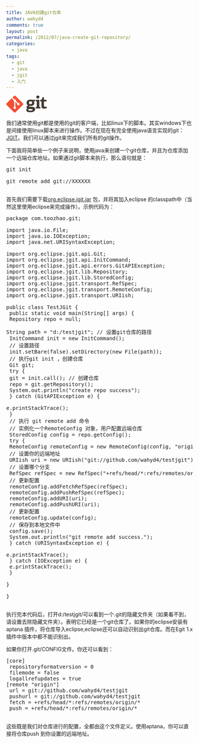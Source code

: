 ```yaml
---
title: JAVA创建git仓库
author: wahyd4
comments: true
layout: post
permalink: /2012/07/java-create-git-repository/
categories:
  - java
tags:
  - git
  - java
  - jgit
  - 入门
---
```

[<img class="size-full wp-image-2051 aligncenter" title="logo" src="/images/2012/07/logo.png" alt="" width="110" height="46" />][1]

我们通常使用git都是使用的git的客户端，比如linux下的脚本。其实windows下也是间接使用linux脚本来进行操作。不过在现在有完全使用java语言实现的git：<a title="jgit" href="http://www.eclipse.org/jgit/" target="_blank">JGIT</a>。我们可以通过jgit来完成我们所有的git操作。

下面我将简单些一个例子来说明，使用java来创建一个git仓库，并且为仓库添加一个远端仓库地址。如果通过git脚本来执行，那么语句就是：

<pre class="brush: xml; title: ; notranslate" title="">git init

git remote add git://XXXXXX

</pre>

首先我们需要下载[org.eclipse.jgit.jar][2] 包，并将其加入eclipse 的classpath中（当然这里使用eclipse来完成操作）。示例代码为：

<pre class="brush: java; title: ; notranslate" title="">package com.toozhao.git;

import java.io.File;
import java.io.IOException;
import java.net.URISyntaxException;

import org.eclipse.jgit.api.Git;
import org.eclipse.jgit.api.InitCommand;
import org.eclipse.jgit.api.errors.GitAPIException;
import org.eclipse.jgit.lib.Repository;
import org.eclipse.jgit.lib.StoredConfig;
import org.eclipse.jgit.transport.RefSpec;
import org.eclipse.jgit.transport.RemoteConfig;
import org.eclipse.jgit.transport.URIish;

public class TestJGit {
 public static void main(String[] args) {
 Repository repo = null;

String path = "d:/testjgit"; // 设置git仓库的路径
 InitCommand init = new InitCommand();
 // 设置路径
 init.setBare(false).setDirectory(new File(path));
 // 执行git init ，创建仓库
 Git git;
 try {
 git = init.call(); // 创建仓库
 repo = git.getRepository();
 System.out.println("create repo success");
 } catch (GitAPIException e) {

e.printStackTrace();
 }
 // 执行 git remote add 命令
 // 实例化一个RemoteConfig 对象，用户配置远端仓库
 StoredConfig config = repo.getConfig();
 try {
 RemoteConfig remoteConfig = new RemoteConfig(config, "origin");
 // 设置你的远端地址
 URIish uri = new URIish("git://github.com/wahyd4/testjgit");
 // 设置哪个分支
 RefSpec refSpec = new RefSpec("+refs/head/*:refs/remotes/origin/*");
 // 更新配置
 remoteConfig.addFetchRefSpec(refSpec);
 remoteConfig.addPushRefSpec(refSpec);
 remoteConfig.addURI(uri);
 remoteConfig.addPushURI(uri);
 // 更新配置
 remoteConfig.update(config);
 // 保存到本地文件中
 config.save();
 System.out.println("git remote add success.");
 } catch (URISyntaxException e) {

e.printStackTrace();
 } catch (IOException e) {
 e.printStackTrace();
 }

}

}

</pre>

执行完本代码后，打开d:/testjgit/可以看到一个.git的隐藏文件夹（如果看不到，请设置去除隐藏文件夹）。表明它已经是一个git仓库了。如果你的eclipse安装有aptana 插件，将仓库导入eclipse,eclipse还可以自动识别出git仓库。而在Egit 1.x插件中版本中都不能识别出。

如果你打开.git/CONFIG文件。你还可以看到：

<pre class="brush: xml; title: ; notranslate" title="">[core]
 repositoryformatversion = 0
 filemode = false
 logallrefupdates = true
[remote "origin"]
 url = git://github.com/wahyd4/testjgit
 pushurl = git://github.com/wahyd4/testjgit
 fetch = +refs/head/*:refs/remotes/origin/*
 push = +refs/head/*:refs/remotes/origin/*

</pre>

这些既是我们对仓库进行的配置，全都由这个文件定义。使用aptana，你可以直接将仓库push 到你设置的远端地址。

 [1]: /images/2012/07/logo.png
 [2]: http://download.eclipse.org/jgit/maven/org/eclipse/jgit/org.eclipse.jgit/2.0.0.201206130900-r/org.eclipse.jgit-2.0.0.201206130900-r.jar
